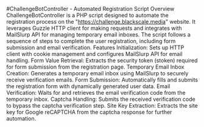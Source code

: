 #ChallengeBotController - Automated Registration Script Overview ChallengeBotController is a PHP script designed to automate the registration process on the "https://challenge.blackscale.media" website. It leverages Guzzle HTTP client for making requests and integrates with MailSlurp API for managing temporary email inboxes. The script follows a sequence of steps to complete the user registration, including form submission and email verification.
Features Initialization: Sets up HTTP client with cookie management and configures MailSlurp API for email handling.
Form Value Retrieval: Extracts the security token (stoken) required for form submission from the registration page.
Temporary Email Inbox Creation: Generates a temporary email inbox using MailSlurp to securely receive verification emails.
Form Submission: Automatically fills and submits the registration form with dynamically generated user data.
Email Verification: Waits for and retrieves the email verification code from the temporary inbox.
Captcha Handling: Submits the received verification code to bypass the captcha verification step.
Site Key Extraction: Extracts the site key for Google reCAPTCHA from the captcha response for further automation.

